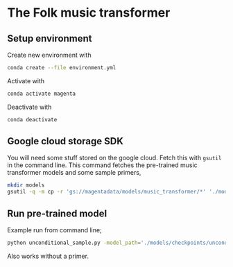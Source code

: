 # The Folk music transformer

## Setup environment

Create new environment with

```bash
conda create --file environment.yml
```

Activate with 

```bash
conda activate magenta 
```

Deactivate with

```bash
conda deactivate
```

## Google cloud storage SDK

You will need some stuff stored on the google cloud. Fetch this with `gsutil`
in the command line. This command fetches the pre-trained music transformer
models and some sample primers,

```bash
mkdir models
gsutil -q -m cp -r 'gs://magentadata/models/music_transformer/*' './models/'
```


## Run pre-trained model

Example run from command line;

```bash
python unconditional_sample.py -model_path='./models/checkpoints/unconditional_model_16.ckpt' -output_dir=./tmp -decode_length=1024 -primer_path='./models/primers/fur_elise.mid'
```

Also works without a primer.
